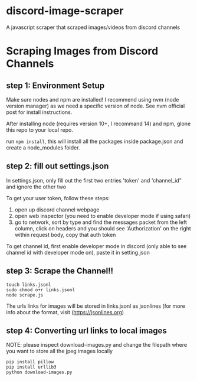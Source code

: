 # discord-image-scraper
A javascript scraper that scraped images/videos from discord channels

# Scraping Images from Discord Channels

## step 1: Environment Setup
Make sure nodes and npm are installed! I recommend using nvm (node version manager) as we need a specific version of node. See nvm official post for install instructions.


After installing node (requires version 10+, I recommand 14) and npm, glone this repo to your local repo.

run ```npm install```, this will install all the packages inside package.json and create a node_modules folder.

## step 2: fill out settings.json
In settings.json, only fill out the first two entries 'token' and 'channel_id" and ignore the other two

To get your user token, follow these steps:
1. open up discord channel webpage
2. open web inspector (you need to enable developer mode if using safari)
3. go to network, sort by type and find the messages packet from the left column, click on headers and you should see 'Authorization' on the right within request body, copy that auth token

To get channel id, first enable developer mode in discord (only able to see channel id with developer mode on), paste it in setting.json

## step 3: Scrape the Channel!!
```
touch links.jsonl
sudo chmod o+r links.jsonl
node scrape.js
```
The urls links for images will be stored in links.jsonl as jsonlines (for more info about the format, visit (https://jsonlines.org)

## step 4: Converting url links to local images
NOTE: please inspect download-images.py and change the filepath where you want to store all the jpeg images locally
```
pip install pillow
pip install urllib3
python download-images.py 
```
